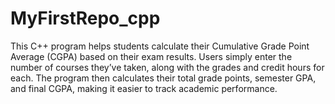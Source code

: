 # MyFirstRepo_cpp
This C++ program helps students calculate their Cumulative Grade Point Average (CGPA) based on their exam results. 
Users simply enter the number of courses they’ve taken, along with the grades and credit hours for each. 
The program then calculates their total grade points, semester GPA, and final CGPA, making it easier to track academic performance.
